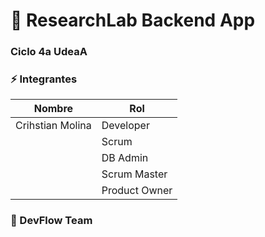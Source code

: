 # :rocket: ResearchLab Backend App 

### Ciclo 4a UdeaA

### :zap: Integrantes

| Nombre                    | Rol                   |
| --------------------------| ----------------------|
| Crihstian Molina          | Developer             |
|                           | Scrum                 |
|                           | DB Admin              |
|                           | Scrum Master          |
|                           | Product Owner         |

### :metal: DevFlow Team